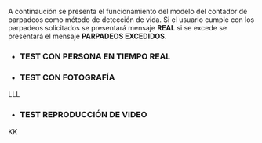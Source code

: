 A continaución se presenta el funcionamiento del modelo del contador de parpadeos como método de detección de vida. Si el usuario cumple con los parpadeos solicitados se presentará mensaje **REAL** si se excede se presentará el mensaje **PARPADEOS EXCEDIDOS**.

* ### TEST CON PERSONA EN TIEMPO REAL






* ### TEST CON FOTOGRAFÍA
LLL
* ### TEST REPRODUCCIÓN DE VIDEO
KK
